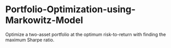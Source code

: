 # Portfolio-Optimization-using-Markowitz-Model
Optimize a two-asset portfolio at the optimum risk-to-return with finding the maximum Sharpe ratio.
